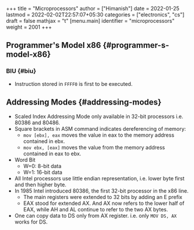 +++
title = "Microprocessors"
author = ["Himanish"]
date = 2022-01-25
lastmod = 2022-02-02T22:57:07+05:30
categories = ["electronics", "cs"]
draft = false
mathjax = "t"
[menu.main]
  identifier = "microprocessors"
  weight = 2001
+++

## Programmer's Model x86 {#programmer-s-model-x86}


### BIU {#biu}

-   Instruction stored in `FFFF0` is first to be executed.


## Addressing Modes {#addressing-modes}

-   Scaled Index Addressing Mode only available in 32-bit processors i.e. 80386 and 80486.
-   Square brackets in ASM command indicates dereferencing of memory:
    -   `mov [ebx], eax` moves the value in eax to the memory address contained in ebx.
    -   `mov ebx, [eax]` moves the value from the memory address contained in eax to ebx.
-   Word Bit
    -   W=0: 8-bit data
    -   W=1: 16-bit data
-   All Intel processors use little endian representation, i.e. lower byte first and then higher byte.
-   In 1985 Intel introduced 80386, the first 32-bit processor in the x86 line.
    -   The main registers were extended to 32 bits by adding an E prefix
    -   EAX stood for extended AX. And AX now refers to the lower half of EAX, while AH and AL continue to refer to the two AX bytes.
-   One can copy data to DS only from AX register. i.e. only `MOV DS, AX` works for DS.
